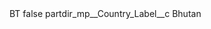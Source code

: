 <?xml version="1.0" encoding="UTF-8"?>
<CustomMetadata xmlns="http://soap.sforce.com/2006/04/metadata" xmlns:xsi="http://www.w3.org/2001/XMLSchema-instance" xmlns:xsd="http://www.w3.org/2001/XMLSchema">
    <label>BT</label>
    <protected>false</protected>
    <values>
        <field>partdir_mp__Country_Label__c</field>
        <value xsi:type="xsd:string">Bhutan</value>
    </values>
</CustomMetadata>
